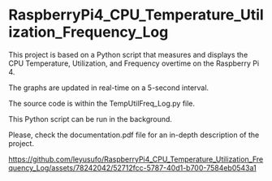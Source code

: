 # RaspberryPi4_CPU_Temperature_Utilization_Frequency_Log
 This project is based on a Python script that measures and displays the CPU Temperature, Utilization, and Frequency overtime on the Raspberry Pi 4.
 
 The graphs are updated in real-time on a 5-second interval.
 
 The source code is within the TempUtilFreq_Log.py file.
 
 This Python script can be run in the background.

 Please, check the documentation.pdf file for an in-depth description of the project.

 
 


https://github.com/leyusufo/RaspberryPi4_CPU_Temperature_Utilization_Frequency_Log/assets/78242042/52712fcc-5787-40d1-b700-7584eb0543a1

